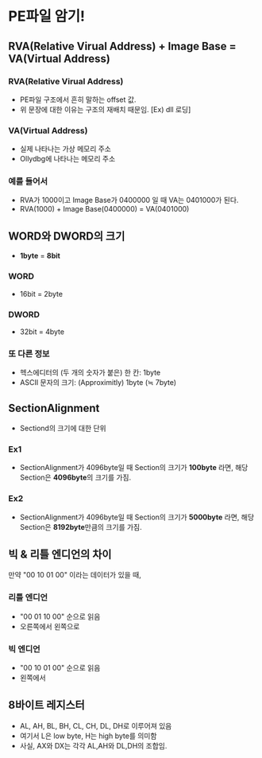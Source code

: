 # PE파일 암기!
<!-- RVA와 VA -->
## RVA(Relative Virual Address) + Image Base = VA(Virtual Address)
### RVA(Relative Virual Address)
- PE파일 구조에서 흔히 말하는 offset 값.
- 위 문장에 대한 이유는 구조의 재배치 때문임. [Ex) dll 로딩]
### VA(Virtual Address)
- 실제 나타나는 가상 메모리 주소
- Ollydbg에 나타나는 메모리 주소
### 예를 들어서
- RVA가 1000이고 Image Base가 0400000 일 때 VA는 0401000가 된다.
- RVA(1000) + Image Base(0400000) = VA(0401000)

<!-- 크기 -->
## WORD와 DWORD의 크기
- **1byte** = **8bit**
### WORD
- 16bit = 2byte
### DWORD
- 32bit = 4byte
### 또 다른 정보
- 헥스에디터의 (두 개의 숫자가 붙은) 한 칸: 1byte
- ASCII 문자의 크기: (Approximitly) 1byte (≒ 7byte)

<!-- SectionAlignment -->
## SectionAlignment
- Sectiond의 크기에 대한 단위
### Ex1
- SectionAlignment가 4096byte일 때 Section의 크기가 **100byte** 라면, 해당 Section은 **4096byte**의 크기를 가짐.
### Ex2
- SectionAlignment가 4096byte일 때 Section의 크기가 **5000byte** 라면, 해당 Section은 **8192byte**만큼의 크기를 가짐.

<!-- Endian Notation -->
## 빅 & 리틀 엔디언의 차이
만약 "00 10 01 00" 이라는 데이터가 있을 때,

### 리틀 엔디언
- "00 01 10 00" 순으로 읽음
- 오른쪽에서 왼쪽으로
### 빅 엔디언
- "00 10 01 00" 순으로 읽음
- 왼쪽에서 

<!-- 8byte register -->
## 8바이트 레지스터
- AL, AH, BL, BH, CL, CH, DL, DH로 이루어져 있음
- 여기서 L은 low byte, H는 high byte를 의미함
- 사실, AX와 DX는 각각 AL,AH와 DL,DH의 조합임.
